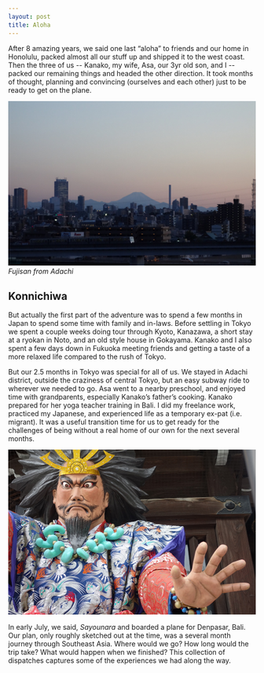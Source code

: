 ```yaml
---
layout: post
title: Aloha
---
```


After 8 amazing years, we said one last “aloha” to friends and our home in Honolulu, packed almost all our stuff up and shipped it to the west coast. Then the three of us -- Kanako, my wife, Asa, our 3yr old son, and I -- packed our remaining things and headed the other direction. It took months of thought, planning and convincing (ourselves and each other) just to be ready to get on the plane.

![Fujisan from Adachi](/assets/img-aloha/tokyo-skyline.jpg)
*Fujisan from Adachi*

## Konnichiwa

But actually the first part of the adventure was to spend a few months in Japan to spend some time with family and in-laws. Before settling in Tokyo we spent a couple weeks doing tour through Kyoto, Kanazawa, a short stay at a ryokan in Noto, and an old style house in Gokayama. Kanako and I also spent a few days down in Fukuoka meeting friends and getting a taste of a more relaxed life compared to the rush of Tokyo.

But our 2.5 months in Tokyo was special for all of us. We stayed in Adachi district, outside the craziness of central Tokyo, but an easy subway ride to wherever we needed to go. Asa went to a nearby preschool, and enjoyed time with grandparents, especially Kanako’s father’s cooking. Kanako prepared for her yoga teacher training in Bali. I did my freelance work, practiced my Japanese, and experienced life as a temporary ex-pat (i.e. migrant). It was a useful transition time for us to get ready for the challenges of being without a real home of our own for the next several months.

![Temple statue](/assets/img-aloha/halt.jpg)

In early July, we said, *Sayounara* and boarded a plane for Denpasar, Bali. Our plan, only roughly sketched out at the time, was a several month journey through Southeast Asia. Where would we go? How long would the trip take? What would happen when we finished? This collection of dispatches captures some of the experiences we had along the way.
